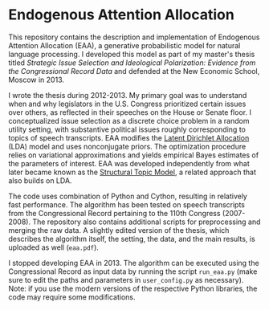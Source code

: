 # Endogenous Attention Allocation

This repository contains the description and implementation of Endogenous Attention Allocation (EAA), a generative probabilistic model for natural language processing. I developed this model as part of my master's thesis titled *Strategic Issue Selection and Ideological Polarization: Evidence from the Congressional Record Data* and defended at the New Economic School, Moscow in 2013.

I wrote the thesis during 2012-2013. My primary goal was to understand when and why legislators in the U.S. Congress prioritized certain issues over others, as reflected in their speeches on the House or Senate floor. I conceptualized issue selection as a discrete choice problem in a random utility setting, with substantive political issues roughly corresponding to topics of speech transcripts. EAA modifies the [Latent Dirichlet Allocation](http://jmlr.org/papers/volume3/blei03a/blei03a.pdf) (LDA) model and uses nonconjugate priors. The optimization procedure relies on variational approximations and yields empirical Bayes estimates of the parameters of interest. EAA was developed independently from what later became known as the [Structural Topic Model](https://www.structuraltopicmodel.com), a related approach that also builds on LDA.

The code uses combination of Python and Cython, resulting in relatively fast performance. The algorithm has been tested on speech transcripts from the Congressional Record pertaining to the 110th Congress (2007-2008). The repository also contains additional scripts for preprocessing and merging the raw data. A slightly edited version of the thesis, which describes the algorithm itself, the setting, the data, and the main results, is uploaded as well (`eaa.pdf`).

I stopped developing EAA in 2013. The algorithm can be executed using the Congressional Record as input data by running the script `run_eaa.py` (make sure to edit the paths and parameters in `user_config.py` as necessary). Note: if you use the modern versions of the respective Python libraries, the code may require some modifications.
